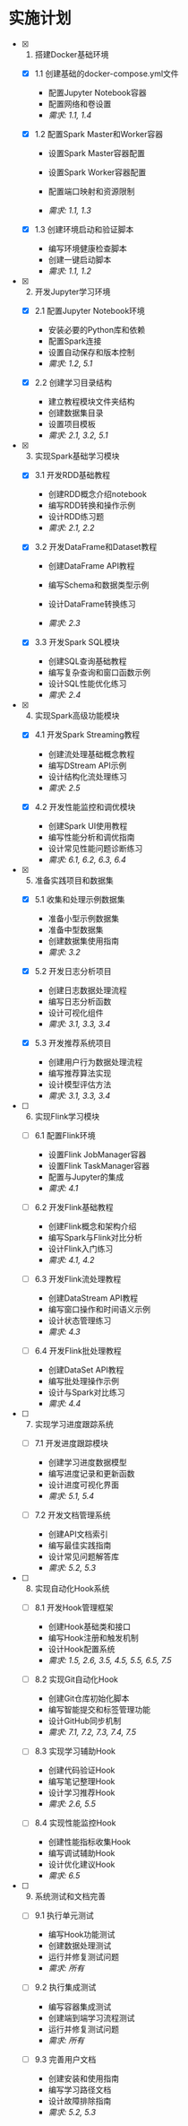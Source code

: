 # 实施计划

- [x] 1. 搭建Docker基础环境








  - [x] 1.1 创建基础的docker-compose.yml文件

    - 配置Jupyter Notebook容器
    - 配置网络和卷设置
    - _需求: 1.1, 1.4_
  


  - [x] 1.2 配置Spark Master和Worker容器


    - 设置Spark Master容器配置
    - 设置Spark Worker容器配置
    - 配置端口映射和资源限制


    - _需求: 1.1, 1.3_


  
  - [x] 1.3 创建环境启动和验证脚本


    - 编写环境健康检查脚本
    - 创建一键启动脚本
    - _需求: 1.1, 1.2_

- [x] 2. 开发Jupyter学习环境



  - [x] 2.1 配置Jupyter Notebook环境


    - 安装必要的Python库和依赖
    - 配置Spark连接
    - 设置自动保存和版本控制
    - _需求: 1.2, 5.1_
  
  - [x] 2.2 创建学习目录结构


    - 建立教程模块文件夹结构
    - 创建数据集目录
    - 设置项目模板
    - _需求: 2.1, 3.2, 5.1_

- [x] 3. 实现Spark基础学习模块





  - [x] 3.1 开发RDD基础教程


    - 创建RDD概念介绍notebook
    - 编写RDD转换和操作示例
    - 设计RDD练习题
    - _需求: 2.1, 2.2_
  


  - [x] 3.2 开发DataFrame和Dataset教程



    - 创建DataFrame API教程
    - 编写Schema和数据类型示例
    - 设计DataFrame转换练习


    - _需求: 2.3_
  
  - [x] 3.3 开发Spark SQL模块


    - 创建SQL查询基础教程
    - 编写复杂查询和窗口函数示例
    - 设计SQL性能优化练习
    - _需求: 2.4_

- [x] 4. 实现Spark高级功能模块




  - [x] 4.1 开发Spark Streaming教程



    - 创建流处理基础概念教程
    - 编写DStream API示例
    - 设计结构化流处理练习
    - _需求: 2.5_
  


  - [x] 4.2 开发性能监控和调优模块

    - 创建Spark UI使用教程
    - 编写性能分析和调优指南
    - 设计常见性能问题诊断练习
    - _需求: 6.1, 6.2, 6.3, 6.4_

- [x] 5. 准备实践项目和数据集



  - [x] 5.1 收集和处理示例数据集


    - 准备小型示例数据集
    - 准备中型数据集
    - 创建数据集使用指南
    - _需求: 3.2_
  
  - [x] 5.2 开发日志分析项目



    - 创建日志数据处理流程
    - 编写日志分析函数
    - 设计可视化组件
    - _需求: 3.1, 3.3, 3.4_
  
  - [x] 5.3 开发推荐系统项目


    - 创建用户行为数据处理流程
    - 编写推荐算法实现
    - 设计模型评估方法
    - _需求: 3.1, 3.3, 3.4_

- [ ] 6. 实现Flink学习模块
  - [ ] 6.1 配置Flink环境
    - 设置Flink JobManager容器
    - 设置Flink TaskManager容器
    - 配置与Jupyter的集成
    - _需求: 4.1_
  
  - [ ] 6.2 开发Flink基础教程
    - 创建Flink概念和架构介绍
    - 编写Spark与Flink对比分析
    - 设计Flink入门练习
    - _需求: 4.1, 4.2_
  
  - [ ] 6.3 开发Flink流处理教程
    - 创建DataStream API教程
    - 编写窗口操作和时间语义示例
    - 设计状态管理练习
    - _需求: 4.3_
  
  - [ ] 6.4 开发Flink批处理教程
    - 创建DataSet API教程
    - 编写批处理操作示例
    - 设计与Spark对比练习
    - _需求: 4.4_

- [ ] 7. 实现学习进度跟踪系统
  - [ ] 7.1 开发进度跟踪模块
    - 创建学习进度数据模型
    - 编写进度记录和更新函数
    - 设计进度可视化界面
    - _需求: 5.1, 5.4_
  
  - [ ] 7.2 开发文档管理系统
    - 创建API文档索引
    - 编写最佳实践指南
    - 设计常见问题解答库
    - _需求: 5.2, 5.3_

- [ ] 8. 实现自动化Hook系统
  - [ ] 8.1 开发Hook管理框架
    - 创建Hook基础类和接口
    - 编写Hook注册和触发机制
    - 设计Hook配置系统
    - _需求: 1.5, 2.6, 3.5, 4.5, 5.5, 6.5, 7.5_
  
  - [ ] 8.2 实现Git自动化Hook
    - 创建Git仓库初始化脚本
    - 编写智能提交和标签管理功能
    - 设计GitHub同步机制
    - _需求: 7.1, 7.2, 7.3, 7.4, 7.5_
  
  - [ ] 8.3 实现学习辅助Hook
    - 创建代码验证Hook
    - 编写笔记整理Hook
    - 设计学习推荐Hook
    - _需求: 2.6, 5.5_
  
  - [ ] 8.4 实现性能监控Hook
    - 创建性能指标收集Hook
    - 编写调试辅助Hook
    - 设计优化建议Hook
    - _需求: 6.5_

- [ ] 9. 系统测试和文档完善
  - [ ] 9.1 执行单元测试
    - 编写Hook功能测试
    - 创建数据处理测试
    - 运行并修复测试问题
    - _需求: 所有_
  
  - [ ] 9.2 执行集成测试
    - 编写容器集成测试
    - 创建端到端学习流程测试
    - 运行并修复测试问题
    - _需求: 所有_
  
  - [ ] 9.3 完善用户文档
    - 创建安装和使用指南
    - 编写学习路径文档
    - 设计故障排除指南
    - _需求: 5.2, 5.3_